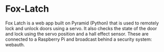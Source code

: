 Fox-Latch
=========

Fox Latch is a web app built on Pyramid (Python) that is used to 
remotely lock and unlock doors using a servo. It also checks the 
state of the door and lock using the servo position and a hall 
effect sensor. These are connected to a Raspberry Pi and broadcast 
behind a security system: webauth.

